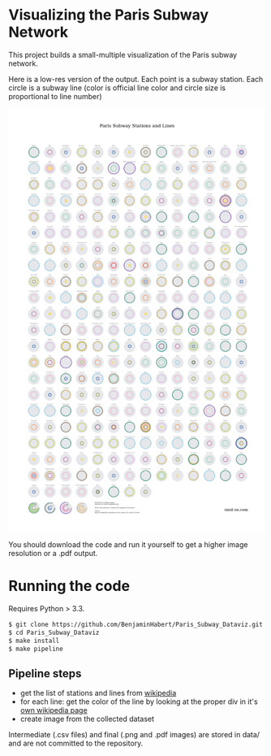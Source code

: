 # Visualizing the Paris Subway Network

This project builds a small-multiple visualization of the Paris subway network.

Here is a low-res version of the output. Each point is a subway station.
Each circle is a subway line (color is official line color and circle
size is proportional to line number)

![small multiple representation of Paris subway network](data/stations_small.png)

You should download the code and run it yourself to get a higher image
resolution or a .pdf output.

# Running the code

Requires Python > 3.3.

```
$ git clone https://github.com/BenjaminHabert/Paris_Subway_Dataviz.git
$ cd Paris_Subway_Dataviz
$ make install
$ make pipeline
```

## Pipeline steps

- get the list of stations and lines from [wikipedia](https://fr.wikipedia.org/wiki/Liste_des_stations_du_m%C3%A9tro_de_Paris)
- for each line: get the color of the line by looking at the proper div in
it's [own wikipedia page](https://fr.wikipedia.org/wiki/Ligne_9_du_m%C3%A9tro_de_Paris)
- create image from the collected dataset

Intermediate (.csv files) and final (.png and .pdf images) are stored in data/
and are not committed to the repository.
